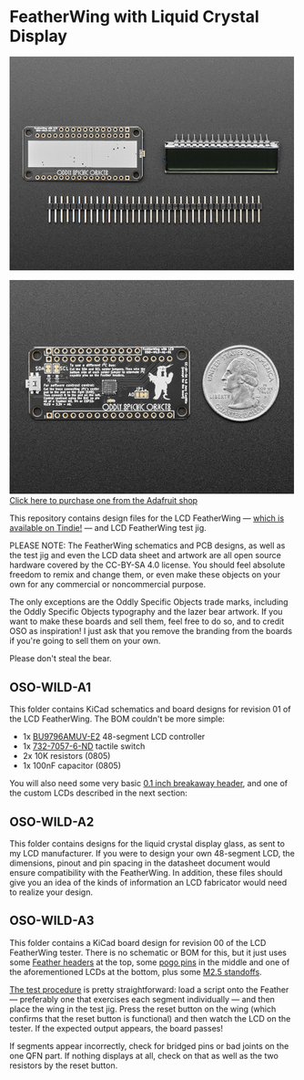 # FeatherWing with Liquid Crystal Display

<a href="https://www.adafruit.com/product/5581"><img src="assets/5581-01.jpg?raw=true" width="500px"><br/>

<a href="http://www.adafruit.com/products/5581"><img src="assets/5581-02.jpg?raw=true" width="500px"><br/>
Click here to purchase one from the Adafruit shop</a>


This repository contains design files for the LCD FeatherWing — [which is available on Tindie!](https://www.tindie.com/products/joeycastillo/lcd-featherwing/) — and LCD FeatherWing test jig.

PLEASE NOTE: The FeatherWing schematics and PCB designs, as well as the test jig and even the LCD data sheet and artwork are all open source hardware covered by the CC-BY-SA 4.0 license. You should feel absolute freedom to remix and change them, or even make these objects on your own for any commercial or noncommercial purpose.

The only exceptions are the Oddly Specific Objects trade marks, including the Oddly Specific Objects typography and the lazer bear artwork. If you want to make these boards and sell them, feel free to do so, and to credit OSO as inspiration! I just ask that you remove the branding from the boards if you're going to sell them on your own.

Please don't steal the bear.

## OSO-WILD-A1

This folder contains KiCad schematics and board designs for revision 01 of the LCD FeatherWing. The BOM couldn't be more simple:

* 1x [BU9796AMUV-E2](https://www.digikey.com/en/products/detail/rohm-semiconductor/BU9796AMUV-E2/5253944) 48-segment LCD controller
* 1x [732-7057-6-ND](https://www.digikey.com/en/products/detail/würth-elektronik/434351045816/5209090) tactile switch
* 2x 10K resistors (0805)
* 1x 100nF capacitor (0805)

You will also need some very basic [0.1 inch breakaway header](https://www.adafruit.com/product/392), and one of the custom LCDs described in the next section:

## OSO-WILD-A2

This folder contains designs for the liquid crystal display glass, as sent to my LCD manufacturer. If you were to design your own 48-segment LCD, the dimensions, pinout and pin spacing in the datasheet document would ensure compatibility with the FeatherWing. In addition, these files should give you an idea of the kinds of information an LCD fabricator would need to realize your design.

## OSO-WILD-A3

This folder contains a KiCad board design for revision 00 of the LCD FeatherWing tester. There is no schematic or BOM for this, but it just uses some [Feather headers](https://www.adafruit.com/product/2886) at the top, some [pogo pins](https://www.adafruit.com/product/394) in the middle and one of the aforementioned LCDs at the bottom, plus some [M2.5 standoffs](https://www.adafruit.com/product/3299).

[The test procedure](https://twitter.com/josecastillo/status/1528408183030566913) is pretty straightforward: load a script onto the Feather — preferably one that exercises each segment individually — and then place the wing in the test jig. Press the reset button on the wing (which confirms that the reset button is functional) and then watch the LCD on the tester. If the expected output appears, the board passes!

If segments appear incorrectly, check for bridged pins or bad joints on the one QFN part. If nothing displays at all, check on that as well as the two resistors by the reset button.
